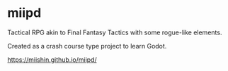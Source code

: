 # miipd

Tactical RPG akin to Final Fantasy Tactics with some rogue-like elements.

Created as a crash course type project to learn Godot. 

https://miishin.github.io/miipd/
